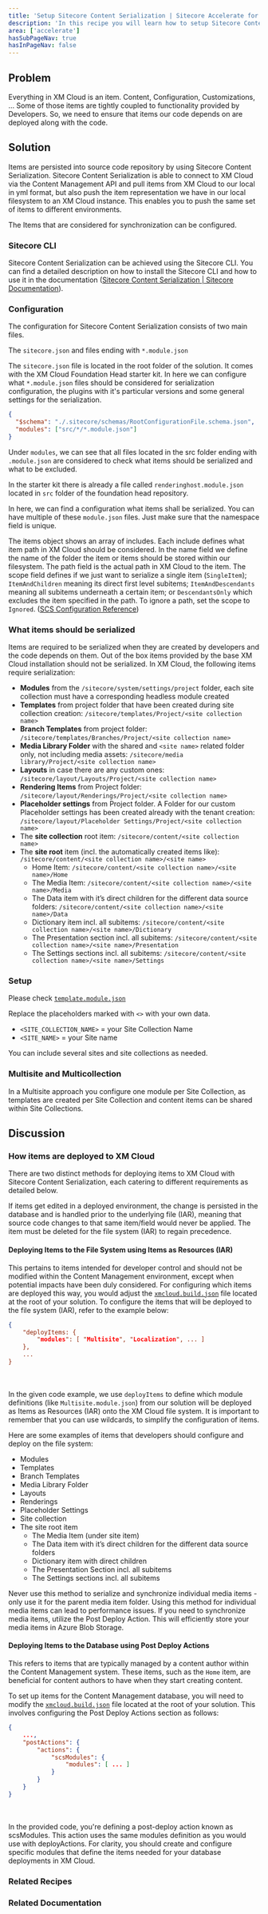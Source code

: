 ```yaml
---
title: 'Setup Sitecore Content Serialization | Sitecore Accelerate for partners'
description: 'In this recipe you will learn how to setup Sitecore Content Serialization (SCS) for XM Cloud'
area: ['accelerate']
hasSubPageNav: true
hasInPageNav: false
---
```


## Problem

Everything in XM Cloud is an item. Content, Configuration, Customizations, … Some of those items are tightly coupled to functionality provided by Developers. So, we need to ensure that items our code depends on are deployed along with the code.

## Solution

Items are persisted into source code repository by using Sitecore Content Serialization. Sitecore Content Serialization is able to connect to XM Cloud via the Content Management API and pull items from XM Cloud to our local in yml format, but also push the item representation we have in our local filesystem to an XM Cloud instance. This enables you to push the same set of items to different environments.

The Items that are considered for synchronization can be configured.

### Sitecore CLI

Sitecore Content Serialization can be achieved using the Sitecore CLI. You can find a detailed description on how to install the Sitecore CLI and how to use it in the documentation ([Sitecore Content Serialization | Sitecore Documentation](https://doc.sitecore.com/xmc/en/developers/xm-cloud/sitecore-content-serialization.html)).

### Configuration

The configuration for Sitecore Content Serialization consists of two main files.

The `sitecore.json` and files ending with `*.module.json`

The `sitecore.json` file is located in the root folder of the solution. It comes with the XM Cloud Foundation Head starter kit. In here we can configure what `*.module.json` files should be considered for serialization configuration, the plugins with it's particular versions and some general settings for the serialization.

```json
{
  "$schema": "./.sitecore/schemas/RootConfigurationFile.schema.json",
  "modules": ["src/*/*.module.json"]
}
```

Under `modules`, we can see that all files located in the src folder ending with `.module.json` are considered to check what items should be serialized and what to be excluded.

In the starter kit there is already a file called `renderinghost.module.json` located in `src` folder of the foundation head repository.

In here, we can find a configuration what items shall be serialized. You can have multiple of these `module.json` files. Just make sure that the namespace field is unique.

The items object shows an array of includes. Each include defines what item path in XM Cloud should be considered. In the name field we define the name of the folder the item or items should be stored within our filesystem. The path field is the actual path in XM Cloud to the item. The scope field defines if we just want to serialize a single item (`SingleItem`); `ItemAndChildren` meaning its direct first level subitems; `ItemAndDescendants` meaning all subitems underneath a certain item; or `DescendantsOnly` which excludes the item specified in the path. To ignore a path, set the scope to `Ignored`. ([SCS Configuration Reference](https://doc.sitecore.com/xmc/en/developers/xm-cloud/sitecore-content-serialization-configuration-reference.html))

### What items should be serialized

Items are required to be serialized when they are created by developers and the code depends on them. Out of the box items provided by the base XM Cloud installation should not be serialized. In XM Cloud, the following items require serialization:

- **Modules** from the `/sitecore/system/settings/project` folder, each site collection must have a corresponding headless module created
- **Templates** from project folder that have been created during site collection creation: `/sitecore/templates/Project/<site collection name>`
- **Branch Templates** from project folder: `/sitecore/templates/Branches/Project/<site collection name>`
- **Media Library Folder** with the shared and `<site name>` related folder only, not including media assets: `/sitecore/media library/Project/<site collection name>`
- **Layouts** in case there are any custom ones: `/sitecore/layout/Layouts/Project/<site collection name>`
- **Rendering Items** from Project folder: `/sitecore/layout/Renderings/Project/<site collection name>`
- **Placeholder settings** from Project folder. A Folder for our custom Placeholder settings has been created already with the tenant creation: `/sitecore/layout/Placeholder Settings/Project/<site collection name>`
- The **site collection** root item: `/sitecore/content/<site collection name>`
- The **site root** item (incl. the automatically created items like): `/sitecore/content/<site collection name>/<site name>`
  - Home Item: `/sitecore/content/<site collection name>/<site name>/Home`
  - The Media Item: `/sitecore/content/<site collection name>/<site name>/Media`
  - The Data item with it’s direct children for the different data source folders: `/sitecore/content/<site collection name>/<site name>/Data`
  - Dictionary item incl. all subitems: `/sitecore/content/<site collection name>/<site name>/Dictionary`
  - The Presentation section incl. all subitems: `/sitecore/content/<site collection name>/<site name>/Presentation`
  - The Settings sections incl. all subitems: `/sitecore/content/<site collection name>/<site name>/Settings`

### Setup

Please check [`template.module.json`](/learn/accelerate/xm-cloud/appendix-ii/example-code/template-module-json)

Replace the placeholders marked with `<>` with your own data.

- `<SITE_COLLECTION_NAME>` = your Site Collection Name
- `<SITE_NAME>` = your Site name

You can include several sites and site collections as needed.

### Multisite and Multicollection

In a Multisite approach you configure one module per Site Collection, as templates are created per Site Collection and content items can be shared within Site Collections.

## Discussion

### How items are deployed to XM Cloud

There are two distinct methods for deploying items to XM Cloud with Sitecore Content Serialization, each catering to different requirements as detailed below.

<Alert status="info" mb={4}><AlertIcon />If items get edited in a deployed environment, the change is persisted in the database and is handled prior to the underlying file (IAR), meaning that source code changes to that same item/field would never be applied. The item must be deleted for the file system (IAR) to regain precedence.</Alert>

#### Deploying Items to the File System using Items as Resources (IAR)

This pertains to items intended for developer control and should not be modified within the Content Management environment, except when potential impacts have been duly considered. For configuring which items are deployed this way, you would adjust the [`xmcloud.build.json`](/learn/accelerate/xm-cloud/appendix-ii/example-code/xmcloud-build-json) file located at the root of your solution. To configure the items that will be deployed to the file system (IAR), refer to the example below:

```json
{
	"deployItems: {
		"modules": [ "Multisite", "Localization", ... ]
	},
	...
}
```

<br /><br />
In the given code example, we use `deployItems` to define which module definitions (like `Multisite.module.json`) from our solution will be deployed as Items as Resources (IAR) onto the XM Cloud file system. It is important to remember that you can use wildcards, to simplify the configuration of items.

Here are some examples of items that developers should configure and deploy on the file system:

- Modules
- Templates
- Branch Templates
- Media Library Folder
- Layouts
- Renderings
- Placeholder Settings
- Site collection
- The site root item
  - The Media Item (under site item)
  - The Data item with it’s direct children for the different data source folders
  - Dictionary item with direct children
  - The Presentation Section incl. all subitems
  - The Settings sections incl. all subitems

<Alert status="info" mb={4}><AlertIcon />Never use this method to serialize and synchronize individual media items - only use it for the parent media item folder. Using this method for individual media items can lead to performance issues. If you need to synchronize media items, utilize the Post Deploy Action. This will efficiently store your media items in Azure Blob Storage.</Alert>

#### Deploying Items to the Database using Post Deploy Actions

This refers to items that are typically managed by a content author within the Content Management system. These items, such as the `Home` item, are beneficial for content authors to have when they start creating content.

To set up items for the Content Management database, you will need to modify the [`xmcloud.build.json`](/learn/accelerate/xm-cloud/appendix-ii/example-code/xmcloud-build-json) file located at the root of your solution. This involves configuring the Post Deploy Actions section as follows:

```json
{
	...,
	"postActions": {
		"actions": {
			"scsModules": {
				"modules": [ ... ]
			}
		}
	}
}
```

<br /><br />
In the provided code, you're defining a post-deploy action known as scsModules. This action uses the same modules definition as you would use with deployActions. For clarity, you should create and configure specific modules that define the items needed for your database deployments in XM Cloud.

### Related Recipes

<Row columns={2}>
  <Link title="Sample template.module.json" link="/learn/accelerate/xm-cloud/appendix-ii/example-code/template-module-json" />
  <Link title="Sample xmcloud.build.json" link="/learn/accelerate/xm-cloud/appendix-ii/example-code/xmcloud-build-json" />
</Row>

### Related Documentation

<Row columns={2}>
  <Link title="Sitecore Content Serialization | Sitecore Documentation" link="https://doc.sitecore.com/xmc/en/developers/xm-cloud/sitecore-content-serialization.html" />
  <Link title="Sitecore Content Serialization Reference | Sitecore Documentation" link="https://doc.sitecore.com/xmc/en/developers/xm-cloud/sitecore-content-serialization-configuration-reference.html" />
  <Link title="Install Sitecore Command Line Interface | Sitecore Documentation" link="https://doc.sitecore.com/xmc/en/developers/xm-cloud/install-sitecore-command-line-interface.html" />
  <Link title="The XM Cloud build configuration | Sitecore Documentation" link="https://doc.sitecore.com/xmc/en/developers/xm-cloud/the-xm-cloud-build-configuration.html" />
  <Link title="Github - sitecorelabd/xmcloud-foundation-head" link="https://github.com/sitecorelabs/xmcloud-foundation-head" />
  <Link title="The CLI itemres command | Sitecore Documentation" link="https://doc.sitecore.com/xmc/en/developers/xm-cloud/the-cli-itemres-command.html" />
  <Link title="XM Cloud Tutorials - Seralization #5" link="https://www.youtube.com/watch?v=BuErZU0wwKM" />
</Row>
